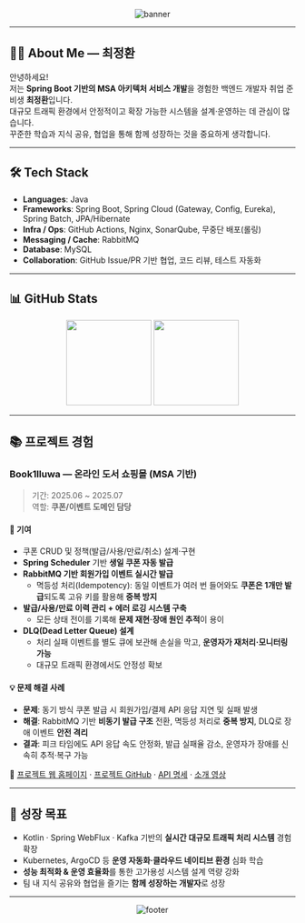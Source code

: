 <div align="center">

![banner](https://capsule-render.vercel.app/api?type=waving&color=gradient&height=200&section=header&text=최정환's%20GitHub%20Portfolio&fontSize=40&fontAlign=50&fontAlignY=35)

</div>

---

## 👨‍💻 About Me — 최정환

안녕하세요!  
저는 **Spring Boot 기반의 MSA 아키텍처 서비스 개발**을 경험한 백엔드 개발자 취업 준비생 **최정환**입니다.  
대규모 트래픽 환경에서 안정적이고 확장 가능한 시스템을 설계·운영하는 데 관심이 많습니다.  
꾸준한 학습과 지식 공유, 협업을 통해 함께 성장하는 것을 중요하게 생각합니다.

---

## 🛠 Tech Stack
- **Languages**: Java
- **Frameworks**: Spring Boot, Spring Cloud (Gateway, Config, Eureka), Spring Batch, JPA/Hibernate
- **Infra / Ops**: GitHub Actions, Nginx, SonarQube, 무중단 배포(롤링)
- **Messaging / Cache**: RabbitMQ
- **Database**: MySQL
- **Collaboration**: GitHub Issue/PR 기반 협업, 코드 리뷰, 테스트 자동화

---

## 📊 GitHub Stats

<p align="center">
  <img src="https://github-readme-stats.vercel.app/api?username=JJungH0&show_icons=true&theme=radical" height="150" />
  <img src="https://github-readme-stats.vercel.app/api/top-langs/?username=JJungH0&layout=compact&theme=radical" height="150" />
</p>

---

## 📚 프로젝트 경험

### Book1lluwa — 온라인 도서 쇼핑몰 (MSA 기반)
> 기간: 2025.06 ~ 2025.07  
> 역할: **쿠폰/이벤트 도메인 담당**

#### 🔑 기여
- 쿠폰 CRUD 및 정책(발급/사용/만료/취소) 설계·구현
- **Spring Scheduler** 기반 **생일 쿠폰 자동 발급**
- **RabbitMQ 기반 회원가입 이벤트 실시간 발급**
  - 멱등성 처리(Idempotency): 동일 이벤트가 여러 번 들어와도 **쿠폰은 1개만 발급**되도록 고유 키를 활용해 **중복 방지**
- **발급/사용/만료 이력 관리 + 에러 로깅 시스템 구축**
  - 모든 상태 전이를 기록해 **문제 재현·장애 원인 추적**이 용이
- **DLQ(Dead Letter Queue) 설계**
  - 처리 실패 이벤트를 별도 큐에 보관해 손실을 막고, **운영자가 재처리·모니터링 가능**
  - 대규모 트래픽 환경에서도 안정성 확보

#### 💡 문제 해결 사례
- **문제**: 동기 방식 쿠폰 발급 시 회원가입/결제 API 응답 지연 및 실패 발생  
- **해결**: RabbitMQ 기반 **비동기 발급 구조** 전환, 멱등성 처리로 **중복 방지**, DLQ로 장애 이벤트 **안전 격리**  
- **결과**: 피크 타임에도 API 응답 속도 안정화, 발급 실패율 감소, 운영자가 장애를 신속히 추적·복구 가능  

🔗 [프로젝트 웹 홈페이지](https://book1lluwa.store) · [프로젝트 GitHub](https://github.com/nhnacademy-be10-1lluwa) · [API 명세](https://book1lluwa.store/docs.html) · [소개 영상](https://youtu.be/Mm8H87yzw7I)

---

## 🚀 성장 목표
- Kotlin · Spring WebFlux · Kafka 기반의 **실시간 대규모 트래픽 처리 시스템** 경험 확장
- Kubernetes, ArgoCD 등 **운영 자동화·클라우드 네이티브 환경** 심화 학습
- **성능 최적화 & 운영 효율화**를 통한 고가용성 시스템 설계 역량 강화
- 팀 내 지식 공유와 협업을 즐기는 **함께 성장하는 개발자**로 성장

---

<div align="center">

![footer](https://capsule-render.vercel.app/api?type=waving&color=gradient&height=150&section=footer)

</div>
